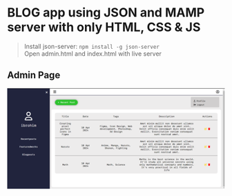 # BLOG app using JSON and MAMP server with only HTML, CSS & JS

> Install json-server: ```npm install -g json-server``` <br />
> Open admin.html and index.html with live server

## Admin Page
![Admin_page](admin_recentposts.png)
